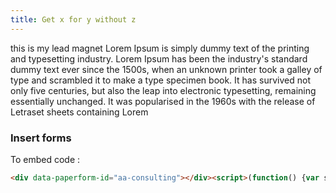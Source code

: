```yaml
---
title: Get x for y without z
---
```


this is my lead magnet Lorem Ipsum is simply dummy text of the printing and typesetting industry. Lorem Ipsum has been the industry's standard dummy text ever since the 1500s, when an unknown printer took a galley of type and scrambled it to make a type specimen book. It has survived not only five centuries, but also the leap into electronic typesetting, remaining essentially unchanged. It was popularised in the 1960s with the release of Letraset sheets containing Lorem 

### Insert forms

<div data-paperform-id="aa-consulting"></div><script>(function() {var script = document.createElement('script'); script.src = "https://paperform.co/__embed.min.js"; document.body.appendChild(script); })()</script>

To embed code :
```html
<div data-paperform-id="aa-consulting"></div><script>(function() {var script = document.createElement('script'); script.src = "https://paperform.co/__embed.min.js"; document.body.appendChild(script); })()</script>
``` 